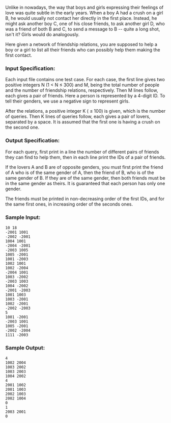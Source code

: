<!-- Title
First Contact (30)
-->
Unlike in nowadays, the way that boys and girls expressing their feelings of
love was quite subtle in the early years. When a boy A had a crush on a girl
B, he would usually not contact her directly in the first place. Instead, he
might ask another boy C, one of his close friends, to ask another girl D, who
was a friend of both B and C, to send a message to B -- quite a long shot,
isn't it? Girls would do analogously.

Here given a network of friendship relations, you are supposed to help a boy
or a girl to list all their friends who can possibly help them making the
first contact.

### Input Specification:

Each input file contains one test case. For each case, the first line gives
two positive integers N (1 $<$ N $\le$ 300) and M, being the total number of
people and the number of friendship relations, respectively. Then M lines
follow, each gives a pair of friends. Here a person is represented by a
4-digit ID. To tell their genders, we use a negative sign to represent girls.

After the relations, a positive integer K ( $\le$ 100) is given, which is the
number of queries. Then K lines of queries follow, each gives a pair of
lovers, separated by a space. It is assumed that the first one is having a
crush on the second one.

### Output Specification:

For each query, first print in a line the number of different pairs of friends
they can find to help them, then in each line print the IDs of a pair of
friends.

If the lovers A and B are of opposite genders, you must first print the friend
of A who is of the same gender of A, then the friend of B, who is of the same
gender of B. If they are of the same gender, then both friends must be in the
same gender as theirs. It is guaranteed that each person has only one gender.

The friends must be printed in non-decreasing order of the first IDs, and for
the same first ones, in increasing order of the seconds ones.

### Sample Input:

    
    
    10 18
    -2001 1001
    -2002 -2001
    1004 1001
    -2004 -2001
    -2003 1005
    1005 -2001
    1001 -2003
    1002 1001
    1002 -2004
    -2004 1001
    1003 -2002
    -2003 1003
    1004 -2002
    -2001 -2003
    1001 1003
    1003 -2001
    1002 -2001
    -2002 -2003
    5
    1001 -2001
    -2003 1001
    1005 -2001
    -2002 -2004
    1111 -2003

### Sample Output:

    
    
    4
    1002 2004
    1003 2002
    1003 2003
    1004 2002
    4
    2001 1002
    2001 1003
    2002 1003
    2002 1004
    0
    1
    2003 2001
    0


